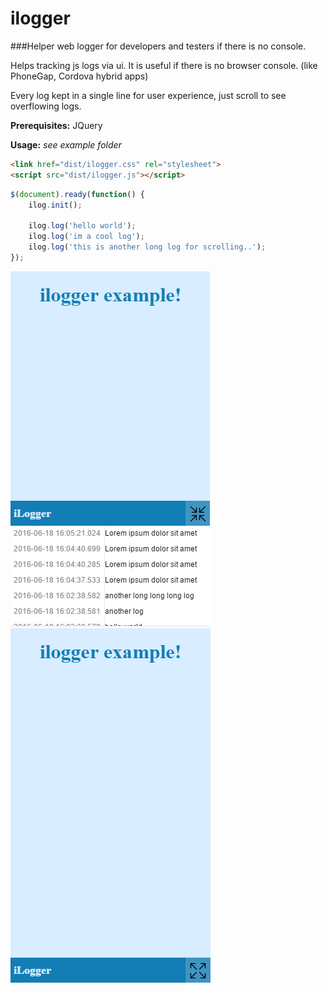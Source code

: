 # ilogger
###Helper web logger for developers and testers if there is no console.

Helps tracking js logs via ui. It is useful if there is no browser console. (like PhoneGap, Cordova hybrid apps)

Every log kept in a single line for user experience, just scroll to see overflowing logs.

**Prerequisites:** JQuery

**Usage:** *see example folder*

```html
<link href="dist/ilogger.css" rel="stylesheet">
<script src="dist/ilogger.js"></script>
```

```js
$(document).ready(function() {
	ilog.init();
	
	ilog.log('hello world');
	ilog.log('im a cool log');
	ilog.log('this is another long log for scrolling..');
});
```
![alt tag](https://raw.githubusercontent.com/aecavac/ilogger/master/example/scr/ilogger1.png)
![alt tag](https://raw.githubusercontent.com/aecavac/ilogger/master/example/scr/ilogger2.png)
